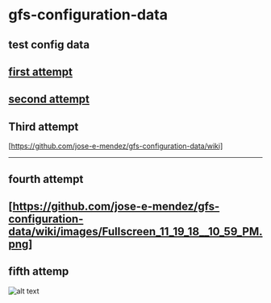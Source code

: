 # gfs-configuration-data
test config data
---
[first attempt](../../wiki/images/Fullscreen_11_19_18__10_59_PM.png)
---
[second attempt](https://github.com/jose-e-mendez/gfs-configuration-data/wiki)
---
## Third attempt
[https://github.com/jose-e-mendez/gfs-configuration-data/wiki]

---
## fourth attempt
[https://github.com/jose-e-mendez/gfs-configuration-data/wiki/images/Fullscreen_11_19_18__10_59_PM.png]
---
## fifth attemp
![alt text](https://github.com/jose-e-mendez/gfs-configuration-data/wiki/images/Fullscreen_11_19_18__10_59_PM.png)
